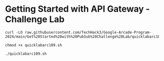 # Getting Started with API Gateway - Challenge Lab

```
curl -LO raw.githubusercontent.com/TechHack3/Google-Arcade-Program-2024/main/Get%20Started%20with%20PubSub%20Challenge%20Lab/quicklabarc109.sh

chmod +x quicklabarc109.sh

./quicklabarc109.sh

```
